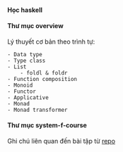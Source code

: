 #### Học haskell

#### Thư mục overview

Lý thuyết cơ bản theo trình tự:

    - Data type
    - Type class
    - List
        - foldl & foldr
    - Function composition
    - Monoid 
    - Functor
    - Applicative
    - Monad 
    - Monad transformer

#### Thư mục system-f-course

Ghi chú liên quan đến bài tập từ [repo](https://github.com/system-f/fp-course)

